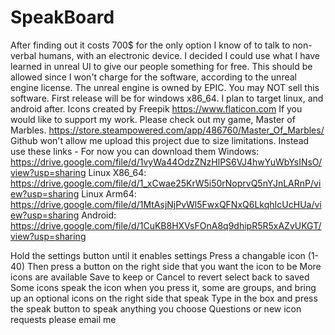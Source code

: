 # SpeakBoard
After finding out it costs 700$ for the only option I know of to talk to non-verbal humans, with an electronic device. I decided I could use what I have learned in unreal UI to give our people something for free. This should be allowed since I won't charge for the software, according to the unreal engine license. The unreal engine is owned by EPIC. You may NOT sell this software. First release will be for windows x86_64. I plan to target linux, and android after.
Icons created by Freepik     https://www.flaticon.com
If you would like to support my work. Please check out my game, Master of Marbles. https://store.steampowered.com/app/486760/Master_Of_Marbles/
Github won't allow me upload this project due to size limitations. Instead use these links - For now you can download them
Windows:  https://drive.google.com/file/d/1vyWa44OdzZNzHlPS6VJ4hwYuWbYsINsO/view?usp=sharing
Linux X86_64: https://drive.google.com/file/d/1_xCwae25KrW5i50rNoprvQ5nYJnLARnP/view?usp=sharing
Linux Arm64: https://drive.google.com/file/d/1MtAsjNjPvWl5FwxQFNxQ6LkqhIcUcHUa/view?usp=sharing
Android: https://drive.google.com/file/d/1CuKB8HXVsFOnA8q9dhipR5R5xAZvUKGT/view?usp=sharing

Hold the settings button until it enables settings
Press a changable icon (1-40)
Then press a button on the right side that you want the icon to be
More icons are available
Save to keep or Cancel to revert select back to saved
Some icons speak the icon when you press it, some are groups, and bring up an optional icons on the right side that speak
Type in the box and press the speak button to speak anything you choose
Questions or new icon requests please email me
